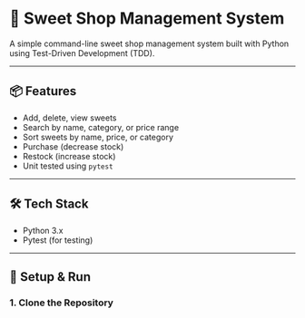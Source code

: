# 🍬 Sweet Shop Management System

A simple command-line sweet shop management system built with Python using Test-Driven Development (TDD).

---

## 📦 Features

- Add, delete, view sweets
- Search by name, category, or price range
- Sort sweets by name, price, or category
- Purchase (decrease stock)
- Restock (increase stock)
- Unit tested using `pytest`

---

## 🛠 Tech Stack

- Python 3.x
- Pytest (for testing)

---

## 🚀 Setup & Run

### 1. Clone the Repository


